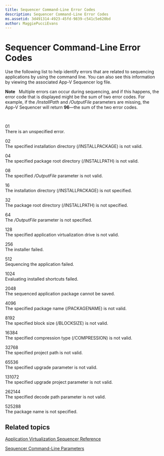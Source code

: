```yaml
---
title: Sequencer Command-Line Error Codes
description: Sequencer Command-Line Error Codes
ms.assetid: 3d491314-4923-45fd-9839-c541c5e620bd
author: MaggiePucciEvans
---
```


# Sequencer Command-Line Error Codes


Use the following list to help identify errors that are related to sequencing applications by using the command line. You can also see this information by viewing the associated App-V Sequencer log file.

**Note**  
Multiple errors can occur during sequencing, and if this happens, the error code that is displayed might be the sum of two error codes. For example, if the */InstallPath* and */OutputFile* parameters are missing, the App-V Sequencer will return **96**—the sum of the two error codes.

 

<a href="" id="01"></a>01  
There is an unspecified error.

<a href="" id="02"></a>02  
The specified installation directory (/INSTALLPACKAGE) is not valid.

<a href="" id="04"></a>04  
The specified package root directory (/INSTALLPATH) is not valid.

<a href="" id="08"></a>08  
The specified */OutputFile* parameter is not valid.

<a href="" id="16"></a>16  
The installation directory (/INSTALLPACKAGE) is not specified.

<a href="" id="32"></a>32  
The package root directory (/INSTALLPATH) is not specified.

<a href="" id="64"></a>64  
The */OutputFile* parameter is not specified.

<a href="" id="128"></a>128  
The specified application virtualization drive is not valid.

<a href="" id="256"></a>256  
The installer failed.

<a href="" id="512"></a>512  
Sequencing the application failed.

<a href="" id="1024"></a>1024  
Evaluating installed shortcuts failed.

<a href="" id="2048"></a>2048  
The sequenced application package cannot be saved.

<a href="" id="4096"></a>4096  
The specified package name (/PACKAGENAME) is not valid.

<a href="" id="8192"></a>8192  
The specified block size (/BLOCKSIZE) is not valid.

<a href="" id="16384"></a>16384  
The specified compression type (/COMPRESSION) is not valid.

<a href="" id="32768"></a>32768  
The specified project path is not valid.

<a href="" id="65536"></a>65536  
The specified upgrade parameter is not valid.

<a href="" id="131072"></a>131072  
The specified upgrade project parameter is not valid.

<a href="" id="262144"></a>262144  
The specified decode path parameter is not valid.

<a href="" id="525288"></a>525288  
The package name is not specified.

## Related topics


[Application Virtualization Sequencer Reference](application-virtualization-sequencer-reference.md)

[Sequencer Command-Line Parameters](sequencer-command-line-parameters.md)

 

 





